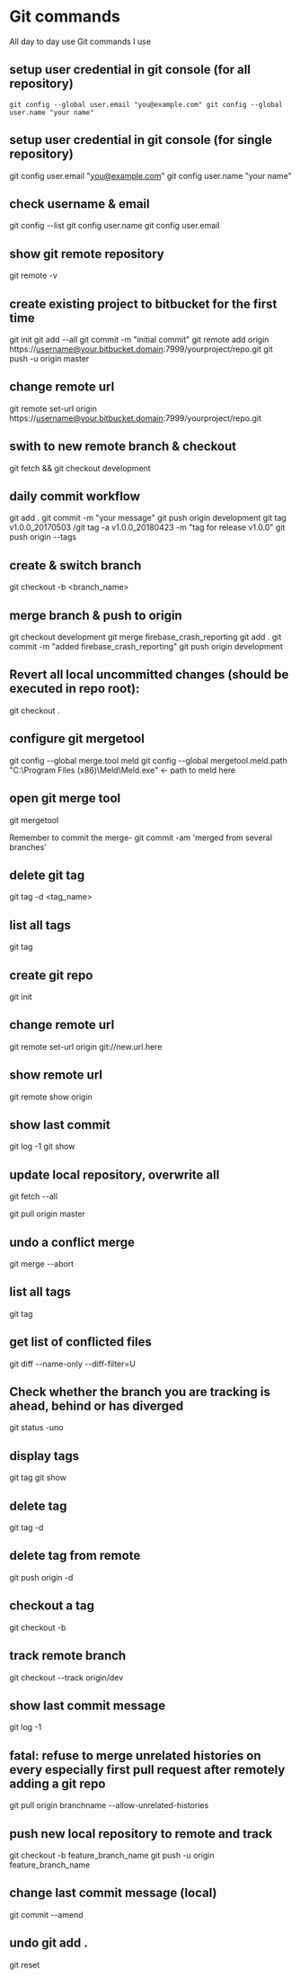 # Git commands
All day to day use Git commands I use

## setup user credential in git console (for all repository)

`git config --global user.email "you@example.com"
git config --global user.name "your name"`

setup user credential in git console (for single repository)
------------------------------------------------------------
git config user.email "you@example.com"
git config user.name "your name"

check username & email
-----------------------
git config --list
git config user.name
git config user.email

show git remote repository
---------------------------
git remote -v


create existing project to bitbucket for the first time
--------------------------------------------------------
git init
git add --all
git commit -m "initial commit"
git remote add origin https://username@your.bitbucket.domain:7999/yourproject/repo.git
git push -u origin master

change remote url
-----------------
git remote set-url origin https://username@your.bitbucket.domain:7999/yourproject/repo.git

swith to new remote branch & checkout
----------------------------------------
git fetch && git checkout development

daily commit workflow
----------------------
git add .
git commit -m "your message"
git push origin development
git tag v1.0.0_20170503 /git tag -a v1.0.0_20180423 -m "tag for release v1.0.0"
git push origin --tags

create & switch branch
-----------------------
git checkout -b <branch_name>

merge branch & push to origin
-------------------------------
git checkout development
git merge firebase_crash_reporting
git add .
git commit -m "added firebase_crash_reporting"
git push origin development

Revert all local uncommitted changes (should be executed in repo root):
----------------------------------------------------------------------------------
git checkout .

configure git mergetool
----------------------------
git config --global merge.tool meld
git config --global mergetool.meld.path "C:\Program Files (x86)\Meld\Meld.exe" <- path to meld here

open git merge tool
------------------------
git mergetool

Remember to commit the merge-
git commit -am 'merged from several branches'

delete git tag
---------------
git tag -d <tag_name>

list all tags
----------------
git tag


create git repo
-------------------
git init

change remote url
-------------------
git remote set-url origin git://new.url.here

show remote url
------------------
git remote show origin

show last commit
-----------------
git log -1
git show

update local repository, overwrite all
----------------------------------------
git fetch --all

git pull origin master

undo a conflict merge
-----------------------
git merge --abort

list all tags
----------------
git tag

get list of conflicted files
-----------------------------
git diff --name-only --diff-filter=U

Check whether the branch you are tracking is ahead, behind or has diverged
--------------------------------------------------------------------------
git status -uno

display tags
-------------
git tag
git show <tagname>

delete tag
------------
git tag -d <tagname>

delete tag from remote
----------------------
git push origin -d <tagname>

checkout a tag
----------------
git checkout -b <branch name> <tag name>

track remote branch
--------------------
git checkout --track origin/dev

show last commit message
-------------------------
git log -1

fatal: refuse to merge unrelated histories on every especially first pull request after remotely adding a git repo
--------------------------------------------------------------------------------------------------------------------
git pull origin branchname --allow-unrelated-histories

push new local repository to remote and track
---------------------------------------------
git checkout -b feature_branch_name
git push -u origin feature_branch_name

change last commit message (local)
-----------------------------------
git commit --amend

undo git add .
----------------
git reset
